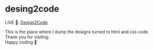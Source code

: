 # desing2code
LIVE 🔴: <a href="https://design-2-code.netlify.app/">Design2Code</a>

This is the place where I dump the designs turned to html and css code.
Thank you for visiting.
<br>
Happy coding 👋
